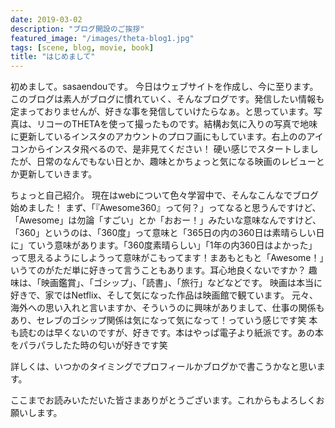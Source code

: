 ```yaml
---
date: 2019-03-02
description: "ブログ開設のご挨拶"
featured_image: "/images/theta-blog1.jpg"
tags: [scene, blog, movie, book]
title: "はじめまして"
---
```


初めまして。sasaendouです。
今日はウェブサイトを作成し、今に至ります。このブログは素人がブログに慣れていく、そんなブログです。発信したい情報も定まっておりませんが、好きな事を発信していけたらなぁ。と思っています。写真は、リコーのTHETAを使って撮ったものです。結構お気に入りの写真で地味に更新しているインスタのアカウントのプロフ画にもしています。右上ののアイコンからインスタ飛べるので、是非見てください！
硬い感じでスタートしましたが、日常のなんでもない日とか、趣味とかちょっと気になる映画のレビューとか更新していきます。

ちょっと自己紹介。
現在はwebについて色々学習中で、そんなこんなでブログ始めました！
まず、「『Awesome360』って何？」ってなると思うんですけど、「Awesome」は勿論「すごい」とか「おおー！」みたいな意味なんですけど、「360」というのは、「360度」って意味と「365日の内の360日は素晴らしい日に」ていう意味があります。「360度素晴らしい」「1年の内360日はよかった」って思えるようにしようって意味がこもってます！まあもともと「Awesome！」いうてのがただ単に好きって言うこともあります。耳心地良くないですか？
趣味は、「映画鑑賞」、「ゴシップ」、「読書」、「旅行」などなどです。
映画は本当に好きで、家ではNetflix、そして気になった作品は映画館で観ています。
元々、海外への思い入れと言いますか、そういうのに興味がありまして、仕事の関係もあり、セレブのゴシップ関係は気になって気になって！っていう感じです笑
本も読むのは早くないのですが、好きです。本はやっぱ電子より紙派です。あの本をパラパラしたた時の匂いが好きです笑

詳しくは、いつかのタイミングでプロフィールかブログかで書こうかなと思います。

ここまでお読みいただいた皆さまありがとうございます。これからもよろしくお願いします。
